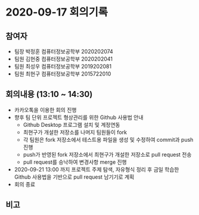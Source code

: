 # 2020-09-17 회의기록

## 참여자
- 팀장 박정훈 컴퓨터정보공학부 2020202074
- 팀원 김현중 컴퓨터정보공학부 2020202041
- 팀원 최성우 컴퓨터정보공학부 2019202081
- 팀원 최현구 컴퓨터정보공학부 2015722010

## 회의내용 (13:10 ~ 14:30)
- 카카오톡을 이용한 회의 진행
- 향후 팀 단위 프로젝트 형상관리를 위한 Github 사용법 안내
    - Github Desktop 프로그램 설치 및 계정연동
    - 최현구가 개설한 저장소를 나머지 팀원들이 fork
    - 각 팀원은 fork 저장소에서 테스트용 파일을 생성 및 수정하여 commit과 push 진행
    - push가 반영된 fork 저장소에서 최현구가 개설한 저장소로 pull request 전송
    - pull request를 승낙하여 변경사항 merge 진행
- 2020-09-21 13:00 까지 프로젝트 주제 탐색, 자유형식 정리 후 금일 학습한 Github 사용법을 기반으로 pull request 남기기로 계획
- 회의 종료

## 비고